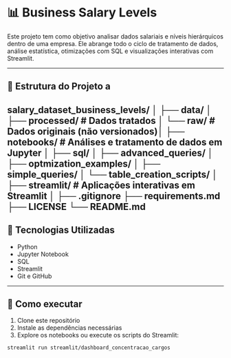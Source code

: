 # 📊 Business Salary Levels

Este projeto tem como objetivo analisar dados salariais e níveis hierárquicos dentro de uma empresa. Ele abrange todo o ciclo de tratamento de dados, análise estatística, otimizações com SQL e visualizações interativas com Streamlit.

---

## 📁 Estrutura do Projeto a

salary_dataset_business_levels/ │ 
			├── data/ │
				  ├── processed/ # Dados tratados │
				  └── raw/ # Dados originais (não versionados)│
			├── notebooks/ # Análises e tratamento de dados em Jupyter │ 
			├── sql/ │
				 ├── advanced_queries/ │
				 ├── optmization_examples/ │
				 ├── simple_queries/ │
				 └── table_creation_scripts/ │ 
			├── streamlit/ # Aplicações interativas em Streamlit │
			├── .gitignore
			├── requirements.md 
			├── LICENSE
		    └── README.md
---

## 🔧 Tecnologias Utilizadas

- Python
- Jupyter Notebook
- SQL
- Streamlit
- Git e GitHub

---

## 🚀 Como executar

1. Clone este repositório
2. Instale as dependências necessárias
3. Explore os notebooks ou execute os scripts do Streamlit:

```bash
streamlit run streamlit/dashboard_concentracao_cargos


